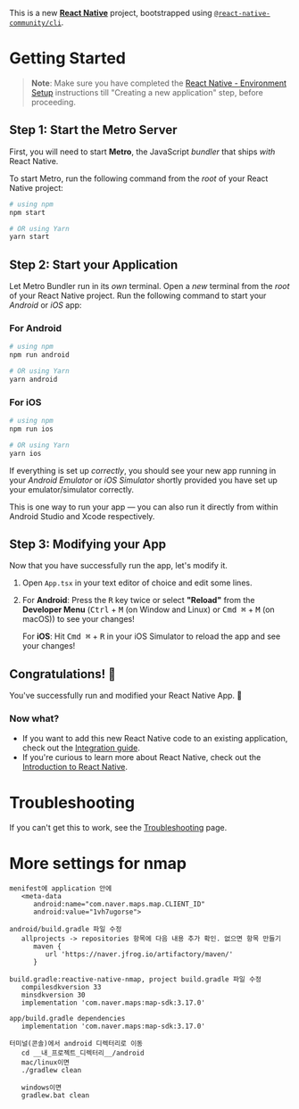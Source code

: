 This is a new [**React Native**](https://reactnative.dev) project, bootstrapped using [`@react-native-community/cli`](https://github.com/react-native-community/cli).

# Getting Started

>**Note**: Make sure you have completed the [React Native - Environment Setup](https://reactnative.dev/docs/environment-setup) instructions till "Creating a new application" step, before proceeding.

## Step 1: Start the Metro Server

First, you will need to start **Metro**, the JavaScript _bundler_ that ships _with_ React Native.

To start Metro, run the following command from the _root_ of your React Native project:

```bash
# using npm
npm start

# OR using Yarn
yarn start
```

## Step 2: Start your Application

Let Metro Bundler run in its _own_ terminal. Open a _new_ terminal from the _root_ of your React Native project. Run the following command to start your _Android_ or _iOS_ app:

### For Android

```bash
# using npm
npm run android

# OR using Yarn
yarn android
```

### For iOS

```bash
# using npm
npm run ios

# OR using Yarn
yarn ios
```

If everything is set up _correctly_, you should see your new app running in your _Android Emulator_ or _iOS Simulator_ shortly provided you have set up your emulator/simulator correctly.

This is one way to run your app — you can also run it directly from within Android Studio and Xcode respectively.

## Step 3: Modifying your App

Now that you have successfully run the app, let's modify it.

1. Open `App.tsx` in your text editor of choice and edit some lines.
2. For **Android**: Press the <kbd>R</kbd> key twice or select **"Reload"** from the **Developer Menu** (<kbd>Ctrl</kbd> + <kbd>M</kbd> (on Window and Linux) or <kbd>Cmd ⌘</kbd> + <kbd>M</kbd> (on macOS)) to see your changes!

   For **iOS**: Hit <kbd>Cmd ⌘</kbd> + <kbd>R</kbd> in your iOS Simulator to reload the app and see your changes!

## Congratulations! :tada:

You've successfully run and modified your React Native App. :partying_face:

### Now what?

- If you want to add this new React Native code to an existing application, check out the [Integration guide](https://reactnative.dev/docs/integration-with-existing-apps).
- If you're curious to learn more about React Native, check out the [Introduction to React Native](https://reactnative.dev/docs/getting-started).

# Troubleshooting

If you can't get this to work, see the [Troubleshooting](https://reactnative.dev/docs/troubleshooting) page.

# More settings for nmap

```
menifest에 application 안에
   <meta-data
      android:name="com.naver.maps.map.CLIENT_ID"
      android:value="1vh7ugorse">

android/build.gradle 파일 수정
   allprojects -> repositories 항목에 다음 내용 추가 확인. 없으면 항목 만들기
      maven {
         url 'https://naver.jfrog.io/artifactory/maven/'
      }

build.gradle:reactive-native-nmap, project build.gradle 파일 수정
   compilesdkversion 33
   minsdkversion 30
   implementation 'com.naver.maps:map-sdk:3.17.0'

app/build.gradle dependencies
   implementation 'com.naver.maps:map-sdk:3.17.0'

터미널(콘솔)에서 android 디렉터리로 이동
   cd __내_프로젝트_디렉터리__/android
   mac/linux이면
   ./gradlew clean

   windows이면
   gradlew.bat clean

```